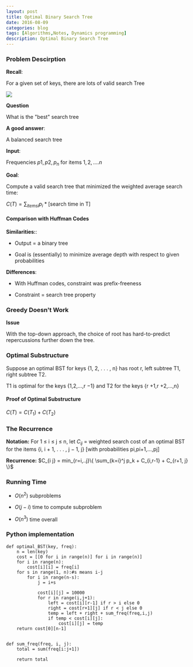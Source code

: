 ```yaml
---
layout: post
title: Optimal Binary Search Tree
date: 2016-08-09
categories: blog
tags: [Algorithms,Notes, Dynamics programming]
description: Optimal Binary Search Tree
---
```


### Problem Descirption

**Recall**:

For a given set of keys, there are lots of valid search Tree

![](https://upload.wikimedia.org/wikipedia/commons/d/da/Binary_search_tree.svg)

**Question**

What is the "best" search tree

**A good answer**:

A balanced search tree

**Input**:

Frequencies $p1, p2, p_n$ for items $1,2,....n$

**Goal**:

Compute a valid search tree that minimized the weighted average search time:

$C(T) = \sum_{items i}p_i * [\mbox{search time in T}]$

#### Comparison with Huffman Codes

**Similarities:**:

* Output = a binary tree

* Goal is (essentially) to minimize average depth with respect togiven probabilities

**Differences**:

* With Huffman codes, constraint was prefix-freeness

* Constraint = search tree property



### Greedy Doesn't Work

**Issue**

With the top-down approach, the choice of root has hard-to-predict repercussions further down the tree.

### Optimal Substructure

Suppose an optimal BST for keys {1, 2, . . . , n} has root r, left subtree T1, right subtree T2.

T1 is optimal for the keys {1,2,...,r −1} and T2 for the keys {r +1,r +2,...,n}


#### Proof of  Optimal Substructure

$C(T) = C(T_1) + C(T_2)$


### The Recurrence

**Notation:** For 1 ≤ i ≤ j ≤ n, let $C_{ij}$ = weighted search cost of an optimal BST for the items {i, i + 1, . . . , j − 1, j} [with probabilities pi,pi+1,...,pj]


**Recurrence:** 
$C_{i j} = min_{r=i,..j}\{ \sum_{k=i}^j p_k + C_{i,r-1} + C_{r+1, j} \}$


### Running Time

* $O(n^2)$ subproblems

* $O(j-i)$ time to compute subproblem

* $O(n^3)$ time overall

### Python implementation

```
def optimal_BST(key, freq):
    n = len(key)
    cost = [[0 for i in range(n)] for i in range(n)]
    for i in range(n):
        cost[i][i] = freq[i]
    for s in range(1, n):#s means i-j
        for i in range(n-s):
            j = i+s
            
            cost[i][j] = 10000
            for r in range(i,j+1):
                left = cost[i][r-1] if r > i else 0
                right = cost[r+1][j] if r < j else 0
                temp = left + right + sum_freq(freq,i,j)
                if temp < cost[i][j]:
                    cost[i][j] = temp
    return cost[0][n-1]
    
    
def sum_freq(freq, i, j):
    total = sum(freq[i:j+1])
    
    return total


```



